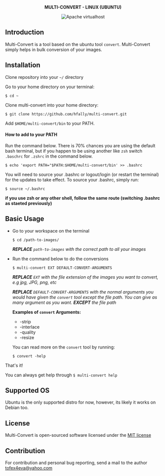 <p align="center">
    <strong>
        MULTI-CONVERT - LINUX (UBUNTU)
    </strong>
</p>

<p align="center">
    <img src="https://img.shields.io/badge/Apache-Virtualhost-red.svg" alt="Apache virtualhost">
</p>


## Introduction
Multi-Convert is a tool based on the ubuntu tool ``convert``. Multi-Convert simply helps in bulk conversion of your 
images.

## Installation
Clone repository into your `~/` directory

Go to your home directory on your terminal:

`$ cd ~`

Clone multi-convert into your home directory:

`$ git clone https://github.com/hfally/multi-convert.git`

Add `$HOME/multi-convert/bin` to your PATH.

#### How to add to your PATH
Run the command below. There is 70% chances you are using the default bash terminal, but if you happen to be using
another like `zsh` switch `.baschrc` for `.zshrc` in the command below.

`$ echo 'export PATH="$PATH:$HOME/multi-convert/bin' >> .bashrc`

You will need to source your .bashrc or logout/login (or restart the terminal) for the updates to take effect. 
To source your .bashrc, simply run:

`$ source ~/.bashrc`

**if you use zsh or any other shell, follow the same route (switching .bashrc as staeted previously)**

## Basic Usage
* Go to your workspace on the terminal

    `$ cd /path-to-images/` 
    
    ***REPLACE** `path-to-images` with the correct path to all your images*

* Run the command below to do the conversions

    `$ multi-convert EXT DEFAULT-CONVERT-ARGUMENTS`
    
    ***REPLACE** `EXT` with the file extension of the images you want to convert, e.g jpg, JPG, png, etc*
    
    ***REPLACE** `DEFAULT-CONVERT-ARGUMENTS` with the normal arguments you would have given the `convert` tool except the file path. You can give as many argument as you want. **EXCEPT** the file path*
    
    **Examples of `convert` Arguments:**
    *  -strip 
    * -interlace
    * -quality
    * -resize
    
    You can read more on the `convert` tool by running:
    
    `$ convert -help`
    
That's it! 

You can always get help through `$ multi-convert help`


## Supported OS
Ubuntu is the only supported distro for now, however, its likely it works on Debian too.

## License

Multi-Convert is open-sourced software licensed under the [MIT license](http://opensource.org/licenses/MIT)

## Contribution
For contribution and personal bug reporting, send a mail to the author <a href='mailto:tofex4eva@yahoo.com'>tofex4eva@yahoo.com</a>